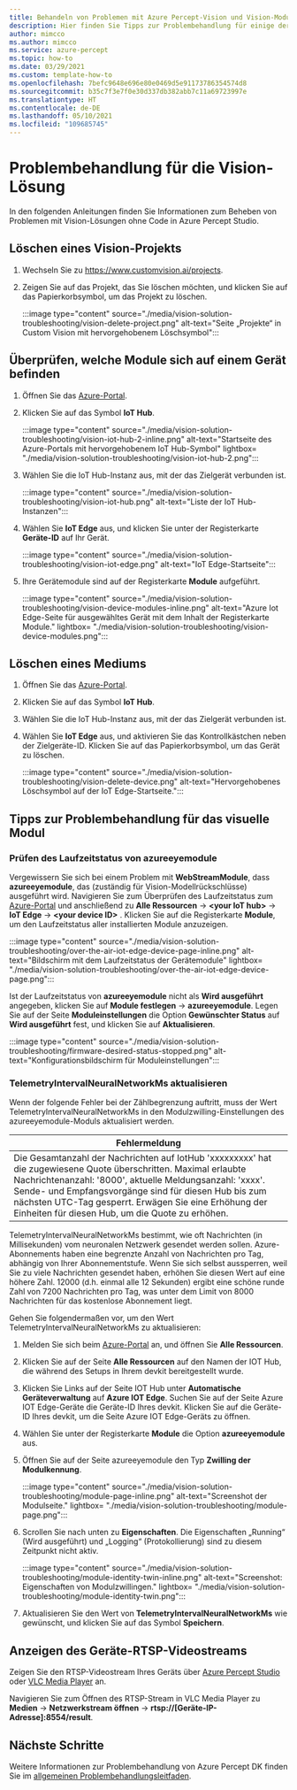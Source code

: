 ```yaml
---
title: Behandeln von Problemen mit Azure Percept-Vision und Vision-Modulen
description: Hier finden Sie Tipps zur Problembehandlung für einige der häufigsten Probleme während der Vision-KI-Prototyperstellung.
author: mimcco
ms.author: mimcco
ms.service: azure-percept
ms.topic: how-to
ms.date: 03/29/2021
ms.custom: template-how-to
ms.openlocfilehash: 7befc9648e696e80e0469d5e91173786354574d8
ms.sourcegitcommit: b35c7f3e7f0e30d337db382abb7c11a69723997e
ms.translationtype: HT
ms.contentlocale: de-DE
ms.lasthandoff: 05/10/2021
ms.locfileid: "109685745"
---
```

# <a name="vision-solution-troubleshooting"></a>Problembehandlung für die Vision-Lösung

In den folgenden Anleitungen finden Sie Informationen zum Beheben von Problemen mit Vision-Lösungen ohne Code in Azure Percept Studio.

## <a name="delete-a-vision-project"></a>Löschen eines Vision-Projekts

1. Wechseln Sie zu https://www.customvision.ai/projects.

1. Zeigen Sie auf das Projekt, das Sie löschen möchten, und klicken Sie auf das Papierkorbsymbol, um das Projekt zu löschen.

    :::image type="content" source="./media/vision-solution-troubleshooting/vision-delete-project.png" alt-text="Seite „Projekte“ in Custom Vision mit hervorgehobenem Löschsymbol":::

## <a name="check-which-modules-are-on-a-device"></a>Überprüfen, welche Module sich auf einem Gerät befinden

1. Öffnen Sie das [Azure-Portal](https://portal.azure.com/?feature.canmodifystamps=true&Microsoft_Azure_Iothub=aduprod&microsoft_azure_marketplace_ItemHideKey=Microsoft_Azure_ADUHidden#home).

1. Klicken Sie auf das Symbol **IoT Hub**.

    :::image type="content" source="./media/vision-solution-troubleshooting/vision-iot-hub-2-inline.png" alt-text="Startseite des Azure-Portals mit hervorgehobenem IoT Hub-Symbol" lightbox= "./media/vision-solution-troubleshooting/vision-iot-hub-2.png":::

1. Wählen Sie die IoT Hub-Instanz aus, mit der das Zielgerät verbunden ist.

    :::image type="content" source="./media/vision-solution-troubleshooting/vision-iot-hub.png" alt-text="Liste der IoT Hub-Instanzen":::

1. Wählen Sie **IoT Edge** aus, und klicken Sie unter der Registerkarte **Geräte-ID** auf Ihr Gerät.

    :::image type="content" source="./media/vision-solution-troubleshooting/vision-iot-edge.png" alt-text="IoT Edge-Startseite":::

1. Ihre Gerätemodule sind auf der Registerkarte **Module** aufgeführt.

    :::image type="content" source="./media/vision-solution-troubleshooting/vision-device-modules-inline.png" alt-text="Azure Iot Edge-Seite für ausgewähltes Gerät mit dem Inhalt der Registerkarte Module." lightbox= "./media/vision-solution-troubleshooting/vision-device-modules.png":::

## <a name="delete-a-device"></a>Löschen eines Mediums

1. Öffnen Sie das [Azure-Portal](https://portal.azure.com/?feature.canmodifystamps=true&Microsoft_Azure_Iothub=aduprod&microsoft_azure_marketplace_ItemHideKey=Microsoft_Azure_ADUHidden#home).

1. Klicken Sie auf das Symbol **IoT Hub**.

1. Wählen Sie die IoT Hub-Instanz aus, mit der das Zielgerät verbunden ist.

1. Wählen Sie **IoT Edge** aus, und aktivieren Sie das Kontrollkästchen neben der Zielgeräte-ID. Klicken Sie auf das Papierkorbsymbol, um das Gerät zu löschen.

    :::image type="content" source="./media/vision-solution-troubleshooting/vision-delete-device.png" alt-text="Hervorgehobenes Löschsymbol auf der IoT Edge-Startseite.":::

## <a name="eye-module-troubleshooting-tips"></a>Tipps zur Problembehandlung für das visuelle Modul

### <a name="check-the-runtime-status-of-azureeyemodule"></a>Prüfen des Laufzeitstatus von azureeyemodule

Vergewissern Sie sich bei einem Problem mit **WebStreamModule**, dass **azureeyemodule**, das (zuständig für Vision-Modellrückschlüsse) ausgeführt wird. Navigieren Sie zum Überprüfen des Laufzeitstatus zum [Azure-Portal](https://portal.azure.com/?feature.canmodifystamps=true&Microsoft_Azure_Iothub=aduprod&microsoft_azure_marketplace_ItemHideKey=Microsoft_Azure_ADUHidden#home) und anschließend zu **Alle Ressourcen** ->  **\<your IoT hub>**  -> **IoT Edge** ->  **\<your device ID>** . Klicken Sie auf die Registerkarte **Module**, um den Laufzeitstatus aller installierten Module anzuzeigen.

:::image type="content" source="./media/vision-solution-troubleshooting/over-the-air-iot-edge-device-page-inline.png" alt-text="Bildschirm mit dem Laufzeitstatus der Gerätemodule" lightbox= "./media/vision-solution-troubleshooting/over-the-air-iot-edge-device-page.png":::

Ist der Laufzeitstatus von **azureeyemodule** nicht als **Wird ausgeführt** angegeben, klicken Sie auf **Module festlegen** -> **azureeyemodule**. Legen Sie auf der Seite **Moduleinstellungen** die Option **Gewünschter Status** auf **Wird ausgeführt** fest, und klicken Sie auf **Aktualisieren**.

 :::image type="content" source="./media/vision-solution-troubleshooting/firmware-desired-status-stopped.png" alt-text="Konfigurationsbildschirm für Moduleinstellungen":::

### <a name="update-telemetryintervalneuralnetworkms"></a>TelemetryIntervalNeuralNetworkMs aktualisieren

Wenn der folgende Fehler bei der Zählbegrenzung auftritt, muss der Wert TelemetryIntervalNeuralNetworkMs in den Modulzwilling-Einstellungen des azureeyemodule-Moduls aktualisiert werden.

|Fehlermeldung|
|------|
|Die Gesamtanzahl der Nachrichten auf IotHub 'xxxxxxxxx' hat die zugewiesene Quote überschritten. Maximal erlaubte Nachrichtenanzahl: '8000', aktuelle Meldungsanzahl: 'xxxx'. Sende- und Empfangsvorgänge sind für diesen Hub bis zum nächsten UTC-Tag gesperrt. Erwägen Sie eine Erhöhung der Einheiten für diesen Hub, um die Quote zu erhöhen.|

TelemetryIntervalNeuralNetworkMs bestimmt, wie oft Nachrichten (in Millisekunden) vom neuronalen Netzwerk gesendet werden sollen. Azure-Abonnements haben eine begrenzte Anzahl von Nachrichten pro Tag, abhängig von Ihrer Abonnementstufe. Wenn Sie sich selbst aussperren, weil Sie zu viele Nachrichten gesendet haben, erhöhen Sie diesen Wert auf eine höhere Zahl. 12000 (d.h. einmal alle 12 Sekunden) ergibt eine schöne runde Zahl von 7200 Nachrichten pro Tag, was unter dem Limit von 8000 Nachrichten für das kostenlose Abonnement liegt.

Gehen Sie folgendermaßen vor, um den Wert TelemetryIntervalNeuralNetworkMs zu aktualisieren:

1. Melden Sie sich beim [Azure-Portal](https://ms.portal.azure.com/?feature.canmodifystamps=true&Microsoft_Azure_Iothub=aduprod#home) an, und öffnen Sie **Alle Ressourcen**.

1. Klicken Sie auf der Seite **Alle Ressourcen** auf den Namen der IOT Hub, die während des Setups in Ihrem devkit bereitgestellt wurde.

1. Klicken Sie Links auf der Seite IOT Hub unter **Automatische Geräteverwaltung** auf **Azure IOT Edge**. Suchen Sie auf der Seite Azure IOT Edge-Geräte die Geräte-ID Ihres devkit. Klicken Sie auf die Geräte-ID Ihres devkit, um die Seite Azure IOT Edge-Geräts zu öffnen.

1. Wählen Sie unter der Registerkarte **Module** die Option **azureeyemodule** aus.

1. Öffnen Sie auf der Seite azureeyemodule den Typ **Zwilling der Modulkennung**.

    :::image type="content" source="./media/vision-solution-troubleshooting/module-page-inline.png" alt-text="Screenshot der Modulseite." lightbox= "./media/vision-solution-troubleshooting/module-page.png":::

1. Scrollen Sie nach unten zu **Eigenschaften**. Die Eigenschaften „Running“ (Wird ausgeführt) und „Logging“ (Protokollierung) sind zu diesem Zeitpunkt nicht aktiv.

    :::image type="content" source="./media/vision-solution-troubleshooting/module-identity-twin-inline.png" alt-text="Screenshot: Eigenschaften von Modulzwillingen." lightbox= "./media/vision-solution-troubleshooting/module-identity-twin.png":::

1. Aktualisieren Sie den Wert von **TelemetryIntervalNeuralNetworkMs** wie gewünscht, und klicken Sie auf das Symbol **Speichern**.

## <a name="view-device-rtsp-video-stream"></a>Anzeigen des Geräte-RTSP-Videostreams

Zeigen Sie den RTSP-Videostream Ihres Geräts über [Azure Percept Studio](./how-to-view-video-stream.md) oder [VLC Media Player](https://www.videolan.org/vlc/index.html) an.

Navigieren Sie zum Öffnen des RTSP-Stream in VLC Media Player zu **Medien** -> **Netzwerkstream öffnen** -> **rtsp://[Geräte-IP-Adresse]:8554/result**.

## <a name="next-steps"></a>Nächste Schritte

Weitere Informationen zur Problembehandlung von Azure Percept DK finden Sie im [allgemeinen Problembehandlungsleitfaden](./troubleshoot-dev-kit.md).